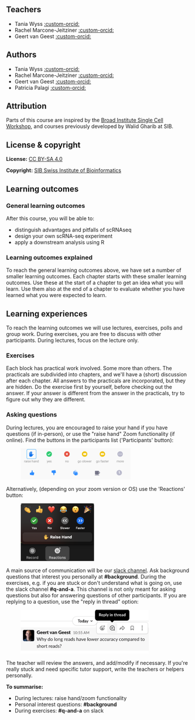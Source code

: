 
## Teachers

- Tania Wyss [:custom-orcid:](https://orcid.org/0000-0003-2641-0895)
- Rachel Marcone-Jeitziner [:custom-orcid:](https://orcid.org/0000-0002-5711-8435)
- Geert van Geest [:custom-orcid:](https://orcid.org/0000-0002-1561-078X)

## Authors

- Tania Wyss [:custom-orcid:](https://orcid.org/0000-0003-2641-0895)
- Rachel Marcone-Jeitziner [:custom-orcid:](https://orcid.org/0000-0002-5711-8435)
- Geert van Geest [:custom-orcid:](https://orcid.org/0000-0002-1561-078X)
- Patricia Palagi [:custom-orcid:](https://orcid.org/0000-0001-9062-6303)

## Attribution

Parts of this course are inspired by the [Broad Institute Single Cell Workshop](https://broadinstitute.github.io/2019_scWorkshop/index.html), and courses previously developed by Walid Gharib at SIB. 

## License & copyright

**License:** [CC BY-SA 4.0](https://raw.githubusercontent.com/sib-swiss/single-cell-training/master/LICENCE)

**Copyright:** [SIB Swiss Institute of Bioinformatics](https://www.sib.swiss/)

## Learning outcomes

### General learning outcomes

After this course, you will be able to:

- distinguish advantages and pitfalls of scRNAseq
- design your own scRNA-seq experiment
- apply a downstream analysis using R

### Learning outcomes explained

To reach the general learning outcomes above, we have set a number of smaller learning outcomes. Each chapter starts with these smaller learning outcomes. Use these at the start of a chapter to get an idea what you will learn. Use them also at the end of a chapter to evaluate whether you have learned what you were expected to learn.

## Learning experiences

To reach the learning outcomes we will use lectures, exercises, polls and group work. During exercises, you are free to discuss with other participants. During lectures, focus on the lecture only.

### Exercises

Each block has practical work involved. Some more than others. The practicals are subdivided into chapters, and we'll have a (short) discussion after each chapter. All answers to the practicals are incorporated, but they are hidden. Do the exercise first by yourself, before checking out the answer. If your answer is different from the answer in the practicals, try to figure out why they are different.

### Asking questions
During lectures, you are encouraged to raise your hand if you have questions (if in-person), or use the "raise hand" Zoom functionality (if online). Find the buttons in the participants list ('Participants' button):

<figure>
  <img src="assets/images/zoom_icons.png" width="300"/>
</figure>

Alternatively, (depending on your zoom version or OS) use the 'Reactions' button:

<figure>
  <img src="assets/images/reactions_zoom.png" width="200"/>
</figure>

A main source of communication will be our [slack channel](https://www.slack.com). Ask background questions that interest you personally at **#background**. During the exercises, e.g. if you are stuck or don't understand what is going on, use the slack channel **#q-and-a**.  This channel is not only meant for asking questions but also for answering questions of other participants. If you are replying to a question, use the "reply in thread" option:

<figure>
  <img src="assets/images/reply_in_thread.png" width="350"/>
</figure>

The teacher will review the answers, and add/modify if necessary. If you're really stuck and need specific tutor support, write the teachers or helpers personally.

**To summarise:**

* During lectures: raise hand/zoom functionality
* Personal interest questions: **#background**
* During exercises: **\#q-and-a** on slack
